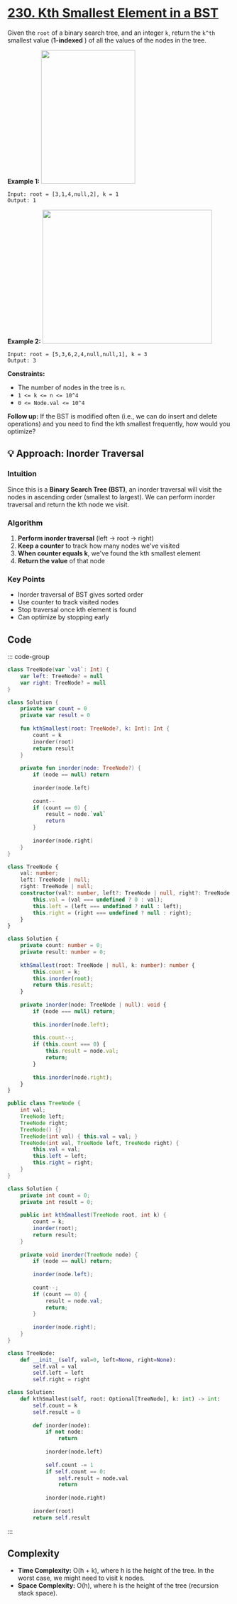 # [230. Kth Smallest Element in a BST](https://leetcode.com/problems/kth-smallest-element-in-a-bst/description/?envType=study-plan-v2&envId=top-interview-150)<Badge type="warning" text="Medium" />

Given the <code>root</code> of a binary search tree, and an integer <code>k</code>, return the <code>k^th</code> smallest value (**1-indexed** ) of all the values of the nodes in the tree.

**Example 1:** 
<img alt="" src="https://assets.leetcode.com/uploads/2021/01/28/kthtree1.jpg" style="width: 212px; height: 301px;">

```
Input: root = [3,1,4,null,2], k = 1
Output: 1
```

**Example 2:** 
<img alt="" src="https://assets.leetcode.com/uploads/2021/01/28/kthtree2.jpg" style="width: 382px; height: 302px;">

```
Input: root = [5,3,6,2,4,null,null,1], k = 3
Output: 3
```

**Constraints:** 

- The number of nodes in the tree is <code>n</code>.
- <code>1 <= k <= n <= 10^4</code>
- <code>0 <= Node.val <= 10^4</code>

**Follow up:**  If the BST is modified often (i.e., we can do insert and delete operations) and you need to find the kth smallest frequently, how would you optimize?

## 💡 Approach: Inorder Traversal

### Intuition

Since this is a **Binary Search Tree (BST)**, an inorder traversal will visit the nodes in ascending order (smallest to largest). We can perform inorder traversal and return the kth node we visit.

### Algorithm

1. **Perform inorder traversal** (left → root → right)
2. **Keep a counter** to track how many nodes we've visited
3. **When counter equals k**, we've found the kth smallest element
4. **Return the value** of that node

### Key Points

- Inorder traversal of BST gives sorted order
- Use counter to track visited nodes
- Stop traversal once kth element is found
- Can optimize by stopping early

## Code

::: code-group

```kotlin [Kotlin]
class TreeNode(var `val`: Int) {
    var left: TreeNode? = null
    var right: TreeNode? = null
}

class Solution {
    private var count = 0
    private var result = 0
    
    fun kthSmallest(root: TreeNode?, k: Int): Int {
        count = k
        inorder(root)
        return result
    }
    
    private fun inorder(node: TreeNode?) {
        if (node == null) return
        
        inorder(node.left)
        
        count--
        if (count == 0) {
            result = node.`val`
            return
        }
        
        inorder(node.right)
    }
}
```

```typescript [TypeScript]
class TreeNode {
    val: number;
    left: TreeNode | null;
    right: TreeNode | null;
    constructor(val?: number, left?: TreeNode | null, right?: TreeNode | null) {
        this.val = (val === undefined ? 0 : val);
        this.left = (left === undefined ? null : left);
        this.right = (right === undefined ? null : right);
    }
}

class Solution {
    private count: number = 0;
    private result: number = 0;
    
    kthSmallest(root: TreeNode | null, k: number): number {
        this.count = k;
        this.inorder(root);
        return this.result;
    }
    
    private inorder(node: TreeNode | null): void {
        if (node === null) return;
        
        this.inorder(node.left);
        
        this.count--;
        if (this.count === 0) {
            this.result = node.val;
            return;
        }
        
        this.inorder(node.right);
    }
}
```

```java [Java]
public class TreeNode {
    int val;
    TreeNode left;
    TreeNode right;
    TreeNode() {}
    TreeNode(int val) { this.val = val; }
    TreeNode(int val, TreeNode left, TreeNode right) {
        this.val = val;
        this.left = left;
        this.right = right;
    }
}

class Solution {
    private int count = 0;
    private int result = 0;
    
    public int kthSmallest(TreeNode root, int k) {
        count = k;
        inorder(root);
        return result;
    }
    
    private void inorder(TreeNode node) {
        if (node == null) return;
        
        inorder(node.left);
        
        count--;
        if (count == 0) {
            result = node.val;
            return;
        }
        
        inorder(node.right);
    }
}
```

```python [Python]
class TreeNode:
    def __init__(self, val=0, left=None, right=None):
        self.val = val
        self.left = left
        self.right = right

class Solution:
    def kthSmallest(self, root: Optional[TreeNode], k: int) -> int:
        self.count = k
        self.result = 0
        
        def inorder(node):
            if not node:
                return
            
            inorder(node.left)
            
            self.count -= 1
            if self.count == 0:
                self.result = node.val
                return
            
            inorder(node.right)
        
        inorder(root)
        return self.result
```

:::

## Complexity

- **Time Complexity:** O(h + k), where h is the height of the tree. In the worst case, we might need to visit k nodes.
- **Space Complexity:** O(h), where h is the height of the tree (recursion stack space).